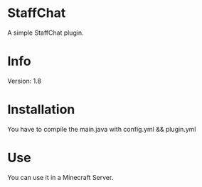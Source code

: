 # StaffChat

A simple StaffChat plugin.

#

# Info

Version: 1.8


# Installation

You have to compile the main.java with config.yml && plugin.yml

# Use

You can use it in a Minecraft Server.
